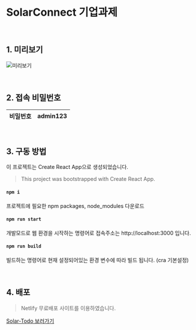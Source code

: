 # SolarConnect 기업과제

<br/>

## 1. 미리보기
![미리보기](https://user-images.githubusercontent.com/67793530/130321389-23cfe57d-8e0c-4d41-b01d-4d2307d0ae27.gif)


<br/>

## 2. 접속 비밀번호

| 비밀번호 | admin123 |
| -------- | -------- |

<br/>

## 3. 구동 방법
이 프로젝트는 Create React App으로 생성되었습니다.

> This project was bootstrapped with Create React App.

#### `npm i`

프로젝트에 필요한 npm packages, node_modules 다운로드

#### `npm run start`

개발모드로 웹 환경을 시작하는 명령어로
접속주소는 http://localhost:3000 입니다.

#### `npm run build`

빌드하는 명령어로 현재 설정되어있는 환경 변수에 따라 빌드 됩니다.
(cra 기본설정)

<br/>

## 4. 배포

> Netlify 무료배포 사이트를 이용하였습니다.

[Solar-Todo 보러가기](https://tender-mcclintock-4dac58.netlify.app)
